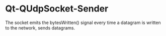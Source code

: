 # Qt-QUdpSocket-Sender
The socket emits the bytesWritten() signal every time a datagram is written to the network, sends datagrams.
